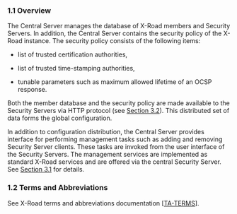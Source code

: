 ### 1.1 Overview

The Central Server manages the database of X-Road members and Security Servers. In addition, the Central Server contains the security policy of the X-Road instance. The security policy consists of the following items:

-   list of trusted certification authorities,

-   list of trusted time-stamping authorities,

-   tunable parameters such as maximum allowed lifetime of an OCSP response.

Both the member database and the security policy are made available to the Security Servers via HTTP protocol (see [Section 3.2](#32-download-configuration)). This distributed set of data forms the global configuration.

In addition to configuration distribution, the Central Server provides interface for performing management tasks such as adding and removing Security Server clients. These tasks are invoked from the user interface of the Security Servers. The management services are implemented as standard X-Road services and are offered via the central Security Server. See [Section 3.1](#31-management-services) for details.

### 1.2 Terms and Abbreviations

See X-Road terms and abbreviations documentation \[[TA-TERMS](#Ref_TERMS)\].